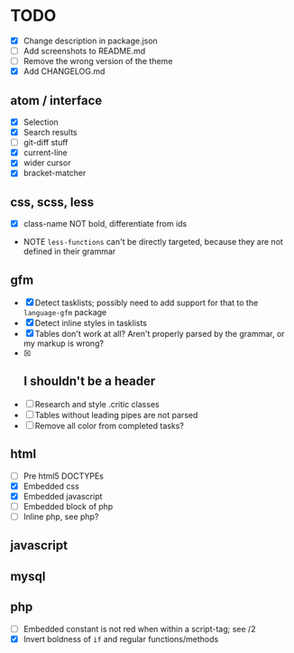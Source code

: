 # TODO

- [x] Change description in package.json
- [ ] Add screenshots to README.md
- [ ] Remove the wrong version of the theme
- [x] Add CHANGELOG.md

## atom / interface

- [x] Selection
- [x] Search results
- [ ] git-diff stuff
- [x] current-line
- [x] wider cursor
- [x] bracket-matcher

## css, scss, less

- [x] class-name NOT bold, differentiate from ids
- NOTE `less-functions` can't be directly targeted, because they are not defined in their grammar

## gfm

- [x] Detect tasklists; possibly need to add support for that to the `language-gfm` package
- [x] Detect inline styles in tasklists
- [x] Tables don't work at all? Aren't properly parsed by the grammar, or my markup is wrong?
- [x] ## I shouldn't be a header
- [ ] Research and style .critic classes
- [ ] Tables without leading pipes are not parsed
- [ ] Remove all color from completed tasks?

## html

- [ ] Pre html5 DOCTYPEs
- [x] Embedded css
- [x] Embedded javascript
- [ ] Embedded block of php
- [ ] Inline php, see php?

## javascript

## mysql

## php

- [ ] Embedded constant is not red when within a script-tag; see /2
- [x] Invert boldness of `if` and regular functions/methods
